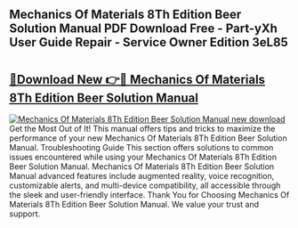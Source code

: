 ## Mechanics Of Materials 8Th Edition Beer Solution Manual PDF Download Free - Part-yXh User Guide Repair - Service Owner Edition 3eL85

# <h2><a href="http://bc21634.oget.top/?id=Mechanics+Of+Materials+8Th+Edition+Beer+Solution+Manual">🔗Download New 👉🔴 Mechanics Of Materials 8Th Edition Beer Solution Manual</a></h2>

[![Mechanics Of Materials 8Th Edition Beer Solution Manual new download](https://i.imgur.com/5g1atiW.png)](http://bc21634.oget.top/?id=Mechanics+Of+Materials+8Th+Edition+Beer+Solution+Manual)
Get the Most Out of It! This manual offers tips and tricks to maximize the performance of your new Mechanics Of Materials 8Th Edition Beer Solution Manual. Troubleshooting Guide This section offers solutions to common issues encountered while using your Mechanics Of Materials 8Th Edition Beer Solution Manual. Mechanics Of Materials 8Th Edition Beer Solution Manual advanced features include augmented reality, voice recognition, customizable alerts, and multi-device compatibility, all accessible through the sleek and user-friendly interface. Thank You for Choosing Mechanics Of Materials 8Th Edition Beer Solution Manual. We value your trust and support.
